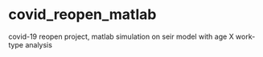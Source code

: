 # covid_reopen_matlab
covid-19 reopen project, matlab simulation on seir model with age X work-type analysis
